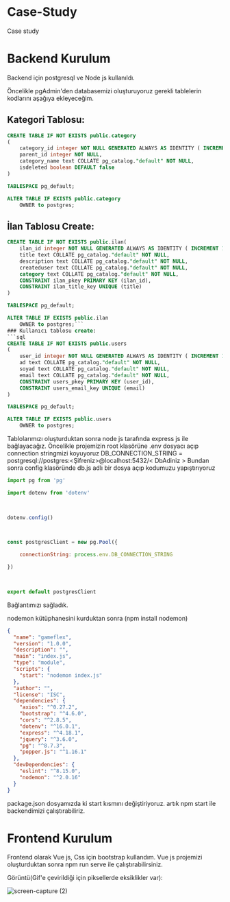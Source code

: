 # Case-Study
Case study


# Backend Kurulum

Backend için postgresql ve Node js kullanıldı.

Öncelikle pgAdmin'den databasemizi oluşturuyoruz gerekli tablelerin kodlarını aşağıya ekleyeceğim.

## Kategori Tablosu:

```sql
CREATE TABLE IF NOT EXISTS public.category
(
    category_id integer NOT NULL GENERATED ALWAYS AS IDENTITY ( INCREMENT 1 START 1 MINVALUE 1 MAXVALUE 2147483647 CACHE 1 ),
    parent_id integer NOT NULL,
    category_name text COLLATE pg_catalog."default" NOT NULL,
    isdeleted boolean DEFAULT false
)

TABLESPACE pg_default;

ALTER TABLE IF EXISTS public.category
    OWNER to postgres;
```

## İlan Tablosu Create:

```sql 
CREATE TABLE IF NOT EXISTS public.ilan(
    ilan_id integer NOT NULL GENERATED ALWAYS AS IDENTITY ( INCREMENT 1 START 1 MINVALUE 1 MAXVALUE 2147483647 CACHE 1 ),
    title text COLLATE pg_catalog."default" NOT NULL,
    description text COLLATE pg_catalog."default" NOT NULL,
    createduser text COLLATE pg_catalog."default" NOT NULL,
    category text COLLATE pg_catalog."default" NOT NULL,
    CONSTRAINT ilan_pkey PRIMARY KEY (ilan_id),
    CONSTRAINT ilan_title_key UNIQUE (title)
)

TABLESPACE pg_default;

ALTER TABLE IF EXISTS public.ilan
    OWNER to postgres;```
### Kullanıcı tablosu create:
```sql
CREATE TABLE IF NOT EXISTS public.users
(
    user_id integer NOT NULL GENERATED ALWAYS AS IDENTITY ( INCREMENT 1 START 1 MINVALUE 1 MAXVALUE 2147483647 CACHE 1 ),
    ad text COLLATE pg_catalog."default" NOT NULL,
    soyad text COLLATE pg_catalog."default" NOT NULL,
    email text COLLATE pg_catalog."default" NOT NULL,
    CONSTRAINT users_pkey PRIMARY KEY (user_id),
    CONSTRAINT users_email_key UNIQUE (email)
)

TABLESPACE pg_default;

ALTER TABLE IF EXISTS public.users
    OWNER to postgres;
```
Tablolarımızı oluşturduktan sonra node js tarafında express js ile bağlayacağız.
Öncelikle projemizin root klasörüne .env dosyacı açıp connection stringmizi koyuyoruz
DB_CONNECTION_STRING = postgresql://postgres:<Şifreniz>@localhost:5432/< DbAdiniz > Bundan sonra
config klasöründe db.js adlı bir dosya açıp kodumuzu yapıştırıyoruz
```js
import pg from 'pg'

import dotenv from 'dotenv'

  

dotenv.config()

  

const postgresClient = new pg.Pool({

    connectionString: process.env.DB_CONNECTION_STRING

})

  

export default postgresClient
```
Bağlantımızı sağladık.

nodemon kütüphanesini kurduktan sonra (npm install nodemon)
```json
{
  "name": "gameflex",
  "version": "1.0.0",
  "description": "",
  "main": "index.js",
  "type": "module",
  "scripts": {
    "start": "nodemon index.js"
  },
  "author": "",
  "license": "ISC",
  "dependencies": {
    "axios": "^0.27.2",
    "bootstrap": "^4.6.0",
    "cors": "^2.8.5",
    "dotenv": "^16.0.1",
    "express": "^4.18.1",
    "jquery": "^3.6.0",
    "pg": "^8.7.3",
    "popper.js": "^1.16.1"
  },
  "devDependencies": {
    "eslint": "^8.15.0",
    "nodemon": "^2.0.16"
  }
}
```
package.json dosyamızda ki start kısmını değiştiriyoruz. artık npm start ile backendimizi çalıştırabiliriz.
# Frontend Kurulum
Frontend olarak Vue js, Css için bootstrap kullandım.
Vue js projemizi oluşturduktan sonra npm run serve ile çalıştırabilirsiniz.



Görüntü(Gif'e çevirildiği için piksellerde eksiklikler var):


![screen-capture (2)](https://user-images.githubusercontent.com/27727020/169187470-8266bcc9-3bac-412d-a931-7f41893c11e4.gif)




